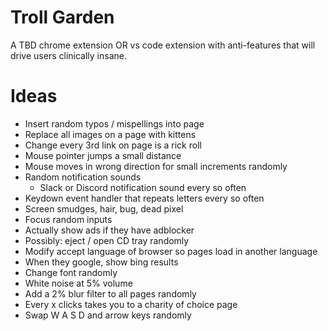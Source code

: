 # Troll Garden

A TBD chrome extension OR vs code extension with anti-features that will drive users clinically insane.

# Ideas

* Insert random typos / mispellings into page
* Replace all images on a page with kittens
* Change every 3rd link on page is a rick roll
* Mouse pointer jumps a small distance
* Mouse moves in wrong direction for small increments randomly
* Random notification sounds
  * Slack or Discord notification sound every so often
* Keydown event handler that repeats letters every so often
* Screen smudges, hair, bug, dead pixel
* Focus random inputs
* Actually show ads if they have adblocker
* Possibly: eject / open CD tray randomly
* Modify accept language of browser so pages load in another language
* When they google, show bing results
* Change font randomly
* White noise at 5% volume
* Add a 2% blur filter to all pages randomly
* Every x clicks takes you to a charity of choice page
* Swap W A S D and arrow keys randomly